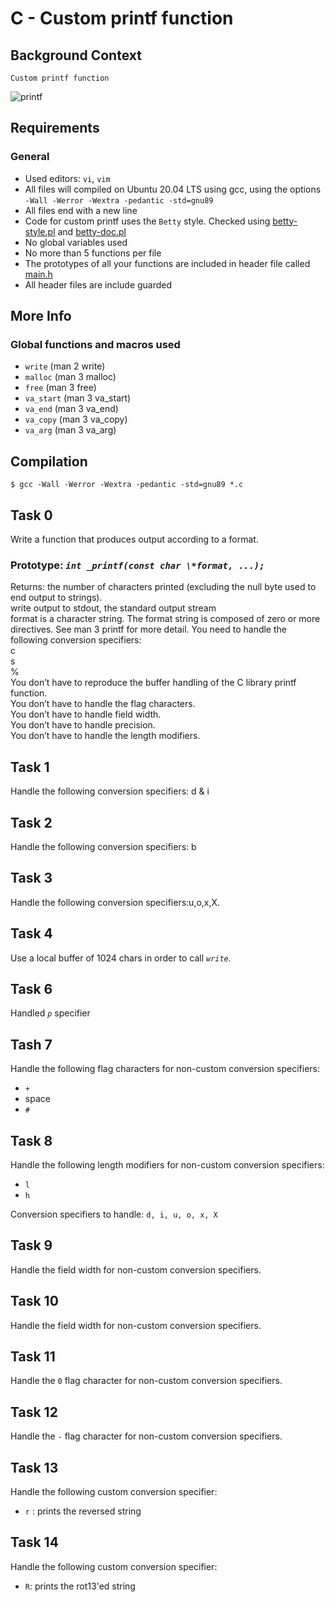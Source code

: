 # C - Custom printf function

## Background Context
```
Custom printf function
```
![printf](https://user-images.githubusercontent.com/85158665/213859591-8d8dbbb1-2be7-4f75-ae00-cc1b66dda46c.png)
## Requirements
### General
* Used editors: `vi`, `vim`
* All files will compiled on Ubuntu 20.04 LTS using gcc, using the options `-Wall -Werror -Wextra -pedantic -std=gnu89`
* All files end with a new line
* Code for custom printf uses the `Betty` style. Checked using [betty-style.pl](https://github.com/holbertonschool/Betty/blob/master/betty-style.pl) and [betty-doc.pl](https://github.com/holbertonschool/Betty/blob/master/betty-doc.pl)
* No global variables used
* No more than 5 functions per file
* The prototypes of all your functions are included in header file called [main.h](./main.h)
* All header files are include guarded
## More Info
### Global functions and macros used
* `write` (man 2 write)
* `malloc` (man 3 malloc)
* `free` (man 3 free)
* `va_start` (man 3 va_start)
* `va_end` (man 3 va_end)
* `va_copy` (man 3 va_copy)
* `va_arg` (man 3 va_arg)
## Compilation
```
$ gcc -Wall -Werror -Wextra -pedantic -std=gnu89 *.c
```

## Task 0 
Write a function that produces output according to a format.  

### Prototype: *```int _printf(const char \*format, ...);```*

Returns: the number of characters printed (excluding the null byte used to end output to strings).  
write output to stdout, the standard output stream  
format is a character string. The format string is composed of zero or more directives. See man 3 printf for more detail. You need to handle the following conversion specifiers:  
c  
s   
%  
You don’t have to reproduce the buffer handling of the C library printf function.  
You don’t have to handle the flag characters.  
You don’t have to handle field width.  
You don’t have to handle precision.  
You don’t have to handle the length modifiers.  
## Task 1
Handle the following conversion specifiers: d & i
## Task 2
Handle the following conversion specifiers: b

## Task 3 

Handle the following conversion specifiers:u,o,x,X.  
## Task 4
Use a local buffer of 1024 chars in order to call *```write```.*

## Task 6

Handled *```p```* specifier 

## Tash 7
Handle the following flag characters for non-custom conversion specifiers:

* ```+```
* space
* ```#```


## Task 8
Handle the following length modifiers for non-custom conversion specifiers:

* ```l```
* ```h```

Conversion specifiers to handle: ```d, i, u, o, x, X```

## Task 9

Handle the field width for non-custom conversion specifiers.

## Task 10
Handle the field width for non-custom conversion specifiers.
## Task  11
Handle the ```0``` flag character for non-custom conversion specifiers.

## Task 12
Handle the ```-``` flag character for non-custom conversion specifiers.

## Task 13

Handle the following custom conversion specifier:

* ```r``` : prints the reversed string

## Task 14

Handle the following custom conversion specifier:

* ```R```: prints the rot13'ed string
